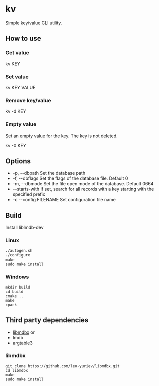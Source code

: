 # kv

Simple key/value CLI utility.

## How to use

### Get value

kv KEY

### Set value

kv KEY VALUE

### Remove key/value

kv -d KEY

### Empty value

Set an empty value for the key. The key is not deleted.

kv -0 KEY

## Options

- -p, --dbpath Set the database path
- -f, --dbflags Set the flags of the database file. Default 0
- -m, --dbmode Set the file open mode of the database. Default 0664
- --starts-with If set, search for all records with a key starting with the specified prefix
- -c --config FILENAME Set configuration file name
	
## Build

Install liblmdb-dev
### Linux

```
./autogen.sh 
./configure
make
sudo make install
```

### Windows

```
mkdir build
cd build
cmake ..
make
cpack
```

## Third party dependencies

- [libmdbx](https://github.com/leo-yuriev/libmdbx) or
- lmdb
- argtable3

### libmdbx

```
git clone https://github.com/leo-yuriev/libmdbx.git
cd libmdbx
make
sudo make install
```
